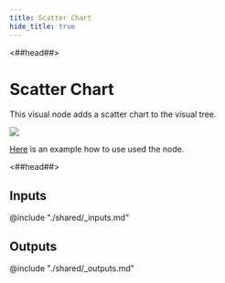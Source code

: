 ```yaml
---
title: Scatter Chart
hide_title: true
---
```


<##head##>

# Scatter Chart

This visual node adds a scatter chart to the visual tree.

<div className="ndl-image-with-background l">

![](/library/modules/chartjs/charts/scatter-chart.png)

</div>

[Here](../charts/scatter) is an example how to use used the node.

<##head##>

## Inputs

<div className="ndl-table-35-65">

@include "./shared/_inputs.md"

</div>

## Outputs

<div className="ndl-table-35-65">

@include "./shared/_outputs.md"

</div>
